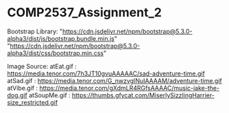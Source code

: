 # COMP2537_Assignment_2

Bootstrap Library:
"https://cdn.jsdelivr.net/npm/bootstrap@5.3.0-alpha3/dist/js/bootstrap.bundle.min.js"
"https://cdn.jsdelivr.net/npm/bootstrap@5.3.0-alpha3/dist/css/bootstrap.min.css"

Image Source:
atEat.gif : https://media.tenor.com/7h3JT10gvuAAAAAC/sad-adventure-time.gif
atSad.gif : https://media.tenor.com/G_nwzvgINuIAAAAM/adventure-time.gif
atVibe.gif : https://media.tenor.com/gXdmLR4RGfsAAAAC/music-jake-the-dog.gif
atSoupMe.gif : https://thumbs.gfycat.com/MiserlySizzlingHarrier-size_restricted.gif
